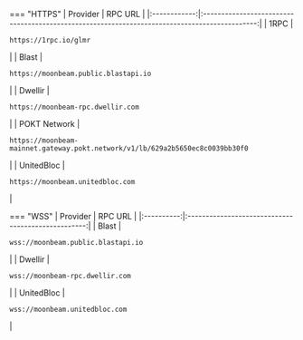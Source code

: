 === "HTTPS"
    |   Provider   |                                            RPC URL                                            |
    |:------------:|:---------------------------------------------------------------------------------------------:|
    |     1RPC     |                             <pre>```https://1rpc.io/glmr```</pre>                             |
    |    Blast     |                     <pre>```https://moonbeam.public.blastapi.io```</pre>                      |
    |   Dwellir    |                       <pre>```https://moonbeam-rpc.dwellir.com```</pre>                       |
    | POKT Network | <pre>```https://moonbeam-mainnet.gateway.pokt.network/v1/lb/629a2b5650ec8c0039bb30f0```</pre> |
    |  UnitedBloc  |                       <pre>```https://moonbeam.unitedbloc.com```</pre>                        |

=== "WSS"
    |  Provider  |                      RPC URL                       |
    |:----------:|:--------------------------------------------------:|
    |   Blast    | <pre>```wss://moonbeam.public.blastapi.io```</pre> |
    |  Dwellir   |  <pre>```wss://moonbeam-rpc.dwellir.com```</pre>   |
    | UnitedBloc |   <pre>```wss://moonbeam.unitedbloc.com```</pre>   |
